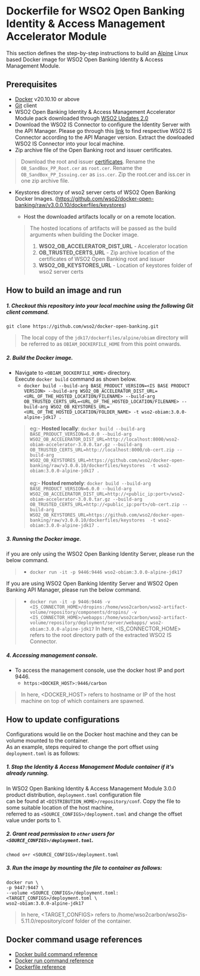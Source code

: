 # Dockerfile for WSO2 Open Banking Identity & Access Management Accelerator Module #
This section defines the step-by-step instructions to build an [Alpine](https://hub.docker.com/_/alpine/) Linux based Docker image for WSO2 Open Banking Identity & Access Management Module.

## Prerequisites

* [Docker](https://www.docker.com/get-docker) v20.10.10 or above
* [Git](https://git-scm.com/book/en/v2/Getting-Started-Installing-Git) client
* WSO2 Open Banking Identity & Access Management Accelerator Module pack downloaded through [WSO2 Updates 2.0](https://ob.docs.wso2.com/en/latest/install-and-setup/setting-up-servers/)
* Download the WSO2 IS Connector to configure the Identity Server with the API Manager. Please go through this [link](https://ob.docs.wso2.com/en/latest/get-started/quick-start-guide/#installing-base-products) to find respective WSO2 IS Connector according to the API Manager version. Extract the dowloaded WSO2 IS Connector into your local machine.
* Zip archive file of the Open Banking root and issuer certificates. 
> Download the root and issuer [certificates](https://openbanking.atlassian.net/wiki/spaces/DZ/pages/252018873/OB+Root+and+Issuing+Certificates+for+Sandbox).
> Rename the `OB_SandBox_PP_Root.cer` as `root.cer`.
> Rename the `OB_SandBox_PP_Issuing.cer` as `iss.cer`.
> Zip the root.cer and iss.cer in one zip archive file.
* Keystores directory of wso2 server certs of WSO2 Open Banking Docker Images. (https://github.com/wso2/docker-open-banking/raw/v3.0.0.10/dockerfiles/keystores)

  + Host the downloaded artifacts locally or on a remote location.
  > The hosted locations of artifacts will be passed as the build arguments when building the Docker image.<br>
  > 1. **WSO2_OB_ACCELERATOR_DIST_URL** - Accelerator location
  > 2. **OB_TRUSTED_CERTS_URL** - Zip archive location of the certificates of WSO2 Open Banking root and issuer
  > 3. **WSO2_OB_KEYSTORES_URL** - Location of keystores folder of wso2 server certs


## How to build an image and run

##### 1. Checkout this repository into your local machine using the following Git client command.

```
git clone https://github.com/wso2/docker-open-banking.git
```

> The local copy of the `jdk17/dockerfiles/alpine/obiam` directory will be referred to as `OBIAM_DOCKERFILE_HOME` from this point onwards.

##### 2. Build the Docker image.

- Navigate to `<OBIAM_DOCKERFILE_HOME>` directory. <br>
  Execute `docker build` command as shown below.
    + `docker build --build-arg BASE_PRODUCT_VERSION=<IS BASE PRODUCT VERSION> --build-arg WSO2_OB_ACCELERATOR_DIST_URL=<URL_OF_THE_HOSTED_LOCATION/FILENAME> --build-arg OB_TRUSTED_CERTS_URL=<URL_OF_THE_HOSTED_LOCATION/FILENAME> --build-arg WSO2_OB_KEYSTORES_URL=<URL_OF_THE_HOSTED_LOCATION/FOLDER_NAME> -t wso2-obiam:3.0.0-alpine-jdk17 .` <br>
    > eg:- **Hosted locally**: `docker build --build-arg BASE_PRODUCT_VERSION=6.0.0 --build-arg WSO2_OB_ACCELERATOR_DIST_URL=http://localhost:8000/wso2-obiam-accelerator-3.0.0.tar.gz --build-arg OB_TRUSTED_CERTS_URL=http://localhost:8000/ob-cert.zip --build-arg WSO2_OB_KEYSTORES_URL=https://github.com/wso2/docker-open-banking/raw/v3.0.0.10/dockerfiles/keystores  -t wso2-obiam:3.0.0-alpine-jdk17 .` <br><br>
    >  eg:- **Hosted remotely**: `docker build --build-arg BASE_PRODUCT_VERSION=6.0.0 --build-arg WSO2_OB_ACCELERATOR_DIST_URL=http://<public_ip:port>/wso2-obiam-accelerator-3.0.0.tar.gz --build-arg OB_TRUSTED_CERTS_URL=http://<public_ip:port>/ob-cert.zip --build-arg WSO2_OB_KEYSTORES_URL=https://github.com/wso2/docker-open-banking/raw/v3.0.0.10/dockerfiles/keystores  -t wso2-obiam:3.0.0-alpine-jdk17 .`
  
##### 3. Running the Docker image.
if you are only using the WSO2 Open Banking Identity Server, please run the below command.
> - `docker run -it -p 9446:9446 wso2-obiam:3.0.0-alpine-jdk17`

If you are using WSO2 Open Banking Identity Server and WSO2 Open Banking API Manager, please run the below command.
> - `docker run -it -p 9446:9446 -v <IS_CONNECTOR_HOME>/dropins:/home/wso2carbon/wso2-artifact-volume/repository/components/dropins/ -v <IS_CONNECTOR_HOME>/webapps:/home/wso2carbon/wso2-artifact-volume/repository/deployment/server/webapps/ wso2-obiam:3.0.0-alpine-jdk17`
> In here, <IS_CONNECTOR_HOME> refers to the root directory path of the extracted WSO2 IS Connector.

##### 4. Accessing management console.

- To access the management console, use the docker host IP and port 9446.
    + `https:<DOCKER_HOST>:9446/carbon`
    
> In here, <DOCKER_HOST> refers to hostname or IP of the host machine on top of which containers are spawned.

## How to update configurations

Configurations would lie on the Docker host machine and they can be volume mounted to the container. <br>
As an example, steps required to change the port offset using `deployment.toml` is as follows:

##### 1. Stop the Identity & Access Management Module container if it's already running.

In WSO2 Open Banking Identity & Access Management Module 3.0.0 product distribution, `deployment.toml` configuration file <br>
can be found at `<DISTRIBUTION_HOME>/repository/conf`. Copy the file to some suitable location of the host machine, <br>
referred to as `<SOURCE_CONFIGS>/deployment.toml` and change the offset value under ports to 1.

##### 2. Grant read permission to `other` users for `<SOURCE_CONFIGS>/deployment.toml`.

```
chmod o+r <SOURCE_CONFIGS>/deployment.toml
```

##### 3. Run the image by mounting the file to container as follows:

```
docker run \
-p 9447:9447 \
--volume <SOURCE_CONFIGS>/deployment.toml:<TARGET_CONFIGS>/deployment.toml \
wso2-obiam:3.0.0-alpine-jdk17
```

> In here, <TARGET_CONFIGS> refers to /home/wso2carbon/wso2is-5.11.0/repository/conf folder of the container.

## Docker command usage references

* [Docker build command reference](https://docs.docker.com/engine/reference/commandline/build/)
* [Docker run command reference](https://docs.docker.com/engine/reference/run/)
* [Dockerfile reference](https://docs.docker.com/engine/reference/builder/)
